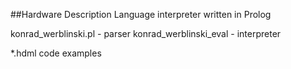 ##Hardware Description Language interpreter written in Prolog

konrad_werblinski.pl - parser
konrad_werblinski_eval - interpreter

*.hdml code examples